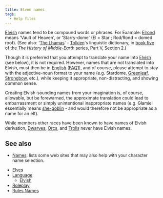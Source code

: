 ```yaml
---
title: Elven names
tags:
  - Help files
---
```

[Elvish](Elvish "wikilink") names tend to be compound words or phrases.
For Example: [Elrond](wikipedia:en:Elrond "wikilink") means 'Vault of
Heaven', or 'Starry-dome' (El = Star ; Rod/Rond = domed roof). (See
also: '[The Lhamas](wikipedia:en:The_Lhamas "wikilink")' -
[Tolkien](wikipedia:en:J._R._R._Tolkien "wikilink")'s linguistic
dictionary, in [book
five](wikipedia:en:The_Lost_Road_and_Other_Writings "wikilink") of the
*[The History of
Middle-Earth](wikipedia:en:The_History_of_Middle-earth "wikilink")*
series, Part V, Section 2.)

Though it is preferred that you attempt to translate your name into
[Elvish](wikipedia:en:Elvish "wikilink") (see below), it is not
required. However, names that are not translated into Elvish, must then
be in [English](wikipedia:en:English "wikilink")
([FAQ1](FAQ1 "wikilink")), and of course, please attempt to stay with
the adjective-noun format to your name (e.g. Stardome,
[Greenleaf](wikipedia:en:Legolas_Greenleaf "wikilink"),
[Strongbow](wikipedia:en:Beleg_Strongbow "wikilink"), etc.), while
keeping it appropriate, non-distracting, and showing common sense.

Creating Elvish-sounding names from your imagination is, of course,
allowable, but be forewarned, the approximate translation could lead to
embarrassment or simply unintentional inappropriate names (e.g. Glamiel
essentially means [she-goblin](Orc "wikilink") - and would therefore not
be appropriate as a name for an elf).

While members other races have been known to have names of Elvish
derivation, [Dwarves](Dwarves "wikilink"), [Orcs](Orc "wikilink"), and
[Trolls](Troll "wikilink") never have Elvish names.

## See also

- [Names](Names "wikilink"): lists some web sites that may also help
  with your character name selection.

<!-- -->

- [Elves](Elves "wikilink")
- [Language](Language "wikilink")
  - [Elvish](Elvish "wikilink")
- [Roleplay](Roleplay "wikilink")
- [Rules Names](Rules_Names "wikilink")
